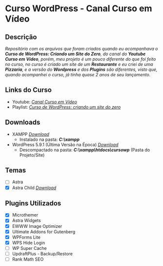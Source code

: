 # Curso WordPress - Canal Curso em Vídeo

## Descrição
*Repositório com os arquivos que foram criados quando eu acompanhava o **Curso de WordPress: Criando um Site do Zero**, do canal do **Youtube Curso em Vídeo**, porém, meu projeto é um pouco diferente do que foi feito no curso, no curso é criado um site de um **Restaurante** e eu criei de uma **Pizzaria**, e a versão do **Wordpress** e dos **Plugins** são diferentes, visto que, quando acompanhei o curso, já tinha quase 2 anos de seu lançamento.*

## Links do Curso
* Youtube: *[Canal Curso em Vídeo](https://www.youtube.com/channel/UCrWvhVmt0Qac3HgsjQK62FQ)*
* Playlist: *[Curso de WordPress: criando um site do zero](https://www.youtube.com/playlist?list=PLHz_AreHm4dmDP_RWdiKekjTEmCuq_MW2)*

## Downloads
* XAMPP *[Download](https://www.apachefriends.org/pt_br/index.html)*
  * Instalado na pasta: ***C:\xampp***
* WordPress 5.9.1 (Última Versão na Época) *[Download](https://br.wordpress.org/download/)*
  * Descompactado na pasta: ***C:\xampp\htdocs\cursowp*** (Pasta do Projeto/Site)

## Temas
- [ ] Astra
- [x] Astra Child *[Download](https://wpastra.com/child-theme-generator/)*

## Plugins Utilizados
- [x] Microthemer
- [x] Astra Widgets
- [x] EWWW Image Optimizer
- [x] Ultimate Addons for Gutenberg
- [x] WPForms Lite
- [x] WPS Hide Login
- [ ] WP Super Cache
- [ ] UpdraftPlus - Backup/Restore
- [ ] Rank Math SEO

[^1]: Daniel S. Barros
[^1]: *[daniel-sbarros](https://github.com/daniel-sbarros/)*
